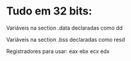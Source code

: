 # Tudo em 32 bits:

 Variáveis na section .data declaradas como dd
 
 Variáveis na section .bss declaradas como resd
 
 Registradores para usar: eax ebx ecx edx
